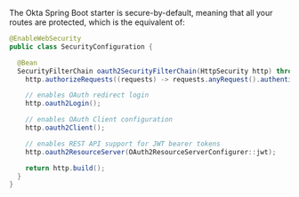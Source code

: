 The Okta Spring Boot starter is secure-by-default, meaning that all your routes are protected, which is the equivalent of:

```java
@EnableWebSecurity
public class SecurityConfiguration {

  @Bean
  SecurityFilterChain oauth2SecurityFilterChain(HttpSecurity http) throws Exception {
    http.authorizeRequests((requests) -> requests.anyRequest().authenticated());

    // enables OAuth redirect login
    http.oauth2Login();

    // enables OAuth Client configuration
    http.oauth2Client();

    // enables REST API support for JWT bearer tokens
    http.oauth2ResourceServer(OAuth2ResourceServerConfigurer::jwt);

    return http.build();
  }
}
```
